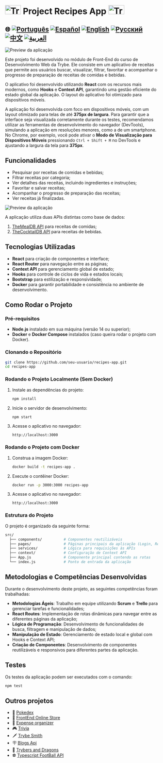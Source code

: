 # <img src="https://agenciars.com.br/wp-content/uploads/2022/06/Trybe.png" alt="Trybe Logo" width="52" height="30" /> Project Recipes App <img src="https://agenciars.com.br/wp-content/uploads/2022/06/Trybe.png" alt="Trybe Logo" width="52" height="30" />


## 🌐 [![Português](https://img.shields.io/badge/Português-green)](https://github.com/SamuelRocha91/ProjectRecipesApp/blob/main/README.md) [![Español](https://img.shields.io/badge/Español-yellow)](https://github.com/SamuelRocha91/ProjectRecipesApp/blob/main/README_es.md) [![English](https://img.shields.io/badge/English-blue)](https://github.com/SamuelRocha91/ProjectRecipesApp/blob/main/README_en.md) [![Русский](https://img.shields.io/badge/Русский-lightgrey)](https://github.com/SamuelRocha91/ProjectRecipesApp/blob/main/README_ru.md) [![中文](https://img.shields.io/badge/中文-red)](https://github.com/SamuelRocha91/ProjectRecipesApp/blob/main/README_ch.md) [![العربية](https://img.shields.io/badge/العربية-orange)](https://github.com/SamuelRocha91/ProjectRecipesApp/blob/main/README_ar.md)

![Preview da aplicação](./public/recipesAppOne.gif)


Este projeto foi desenvolvido no módulo de Front-End do curso de Desenvolvimento Web da Trybe. Ele consiste em um aplicativo de receitas que permite aos usuários buscar, visualizar, filtrar, favoritar e acompanhar o progresso de preparação de receitas de comidas e bebidas.

O aplicativo foi desenvolvido utilizando **React** com os recursos mais modernos, como **Hooks** e **Context API**, garantindo uma gestão eficiente do estado global da aplicação. O layout do aplicativo foi otimizado para dispositivos móveis.

A aplicação foi desenvolvida com foco em dispositivos móveis, com um layout otimizado para telas de até **375px de largura**. Para garantir que a interface seja visualizada corretamente durante os testes, recomendamos utilizar as ferramentas de desenvolvimento do navegador (DevTools), simulando a aplicação em resoluções menores, como a de um smartphone. No Chrome, por exemplo, você pode ativar o **Modo de Visualização para Dispositivos Móveis** pressionando `Ctrl + Shift + M` no DevTools e ajustando a largura da tela para **375px**.

## Funcionalidades

- Pesquisar por receitas de comidas e bebidas;
- Filtrar receitas por categoria;
- Ver detalhes das receitas, incluindo ingredientes e instruções;
- Favoritar e salvar receitas;
- Acompanhar o progresso de preparação das receitas;
- Ver receitas já finalizadas.

![Preview da aplicação](./public/recipesAppTwo.gif.gif)

A aplicação utiliza duas APIs distintas como base de dados:

1. [TheMealDB API](https://www.themealdb.com/api.php) para receitas de comidas;
2. [TheCocktailDB API](https://www.thecocktaildb.com/api.php) para receitas de bebidas.

## Tecnologias Utilizadas

- **React** para criação de componentes e interface;
- **React Router** para navegação entre as páginas;
- **Context API** para gerenciamento global de estado;
- **Hooks** para controle de ciclos de vida e estados locais;
- **Bootstrap** para estilização e responsividade;
- **Docker** para garantir portabilidade e consistência no ambiente de desenvolvimento.

## Como Rodar o Projeto

### Pré-requisitos

- **Node.js** instalado em sua máquina (versão 14 ou superior);
- **Docker** e **Docker Compose** instalados (caso queira rodar o projeto com Docker).

### Clonando o Repositório

```bash
git clone https://github.com/seu-usuario/recipes-app.git
cd recipes-app
```

### Rodando o Projeto Localmente (Sem Docker)

1. Instale as dependências do projeto:

   ```bash
   npm install
   ```

2. Inicie o servidor de desenvolvimento:

   ```bash
   npm start
   ```

3. Acesse o aplicativo no navegador:

   ```
   http://localhost:3000
   ```

### Rodando o Projeto com Docker

1. Construa a imagem Docker:

   ```bash
   docker build -t recipes-app .
   ```

2. Execute o contêiner Docker:

   ```bash
   docker run -p 3000:3000 recipes-app
   ```

3. Acesse o aplicativo no navegador:

   ```
   http://localhost:3000
   ```

### Estrutura do Projeto

O projeto é organizado da seguinte forma:

```bash
src/
  ├── components/          # Componentes reutilizáveis
  ├── pages/               # Páginas principais da aplicação (Login, Receitas, Favoritos, Perfil, etc.)
  ├── services/            # Lógica para requisições às APIs
  ├── context/             # Configuração de Context API
  ├── App.js               # Componente principal contendo as rotas
  └── index.js             # Ponto de entrada da aplicação
```

## Metodologias e Competências Desenvolvidas

Durante o desenvolvimento deste projeto, as seguintes competências foram trabalhadas:

- **Metodologias Ágeis**: Trabalho em equipe utilizando **Scrum** e **Trello** para gerenciar tarefas e funcionalidades;
- **React Routes**: Implementação de rotas dinâmicas para navegar entre as diferentes páginas da aplicação;
- **Lógica de Programação**: Desenvolvimento de funcionalidades de busca, filtragem e manipulação de dados;
- **Manipulação de Estado**: Gerenciamento de estado local e global com Hooks e Context API;
- **Criação de Componentes**: Desenvolvimento de componentes reutilizáveis e responsivos para diferentes partes da aplicação.

## Testes

Os testes da aplicação podem ser executados com o comando:

```bash
npm test
```

## Outros projetos

- 🐣 [Pokedex](https://github.com/SamuelRocha91/pokedex)
- 🏪 [FrontEnd Online Store](https://github.com/SamuelRocha91/project-frontend-online-store)
- 👛 [Expense organizer](https://github.com/SamuelRocha91/project-trybewallet)
- 🎮 [Trivia](https://github.com/SamuelRocha91/trivia_game)
- 🗡️ [Trybe Smith](https://github.com/SamuelRocha91/TrybeSmith)
- 🪧 [Blogs Api](https://github.com/SamuelRocha91/BlogsApi)
- 🐉 [Trybers and Dragons](https://github.com/SamuelRocha91/trybeAndDragons)
- ⚽ [Typescript FootBall API](https://github.com/SamuelRocha91/trybeFutebolClube)
